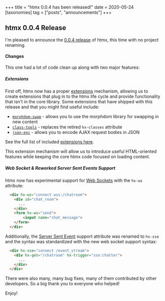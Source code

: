 +++
title = "htmx 0.0.4 has been released!"
date = 2020-05-24
[taxonomies]
tag = ["posts", "announcements"]
+++

## htmx 0.0.4 Release

I'm pleased to announce the [0.0.4 release](https://unpkg.com/browse/htmx.org@0.0.4/) of htmx, this time with no 
project renaming.

#### Changes

This one had a lot of code clean up along with two major features:

##### Extensions

First off, htmx now has a proper [extensions](https://github.com/bigskysoftware/htmx-extensions/blob/main/src/_index/README.md) mechanism, allowing us to create extensions that plug
in to the htmx life cycle and provide functionality that isn't in the core library.  Some extensions that have shipped
with this release and that you might find useful include:

* [`morphdom-swap`](https://github.com/bigskysoftware/htmx-extensions/blob/main/src/morphdom-swap/README.md) - allows you to use the morphdom library for swapping in new content
* [`class-tools`](https://github.com/bigskysoftware/htmx-extensions/blob/main/src/class-tools/README.md) - replaces the retired `hx-classes` attribute
* [`json-enc`](https://github.com/bigskysoftware/htmx-extensions/blob/main/src/json-enc/README.md) - allows you to encode AJAX request bodies in JSON

See the full list of included [extensions here](https://extensions.htmx.org#included).

This extension mechanism will allow us to introduce useful HTML-oriented features while keeping the core htmx code
focused on loading content.

##### Web Socket & Reworked Server Sent Events Support

htmx now has experimental support for [Web Sockets](https://developer.mozilla.org/en-US/docs/Web/API/WebSockets_API/Writing_WebSocket_client_applications)
with the `hx-ws` attribute:

```html
  <div hx-ws="connect wss:/chatroom">
    <div id="chat_room">
      ...
    </div>
    <form hx-ws="send">
        <input name="chat_message">
    </form>
  </div>
```

Additionally, the [Server Sent Event](https://developer.mozilla.org/en-US/docs/Web/API/Server-sent_events/Using_server-sent_events)
support attribute was renamed to `hx-sse` and the syntax was standardized with the new web socket support
syntax:

```html
  <div hx-sse="connect /event_stream">
    <div hx-get="/chatroom" hx-trigger="sse:chatter">
      ...
    </div>
  </div>
```

There were also many, many bug fixes, many of them contributed by other developers.  So a big thank you to everyone
who helped!

Enjoy!
